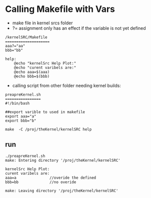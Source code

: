 # Calling Makefile with Vars

* make file in kernel srcs folder
*  ?= assignment only has an effect if the variable is not yet defined

```
/kernelSRC/Makefile 
====================
aaa?="aa"
bbb="bb"

help:
	@echo "kernelSrc Help Plot:"
	@echo "curent varibels are:"
	@echo aaa=$(aaa)
	@echo bbb=$(bbb)
```

* calling script from other folder needing kernel builds:

```
preapreKernel.sh 
================
#!/bin/bash

##export varible to used in makefile
export aaa="a"
export bbb="b"

make  -C /proj/theKernel/kernelSRC help
```

## run

```
./preapreKernel.sh 
make: Entering directory '/proj/theKernel/kernelSRC'

kernelSrc Help Plot:
curent varibels are:
aaa=a				//overide the defined
bbb=bb				//no overide

make: Leaving directory '/proj/theKernel/kernelSRC'
```

